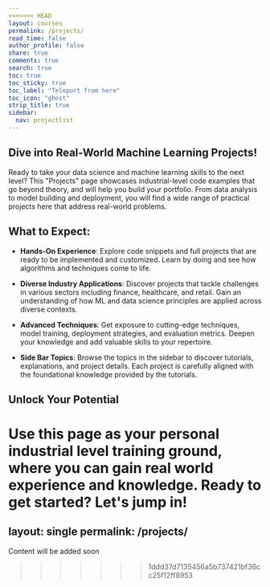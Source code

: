 ```yaml
---
<<<<<<< HEAD
layout: courses
permalink: /projects/
read_time: false
author_profile: false
share: true
comments: true
search: true
toc: true
toc_sticky: true
toc_label: "Teleport from here"
toc_icon: "ghost"
strip_title: true
sidebar:
  nav: projectlist
---
```


## Dive into Real-World Machine Learning Projects!

Ready to take your data science and machine learning skills to the next level? This "Projects" page showcases industrial-level code examples that go beyond theory, and will help you build your portfolio. From data analysis to model building and deployment, you will find a wide range of practical projects here that address real-world problems.

## What to Expect:
* **Hands-On Experience**: Explore code snippets and full projects that are ready to be implemented and customized. Learn by doing and see how algorithms and techniques come to life.

* **Diverse Industry Applications**: Discover projects that tackle challenges in various sectors including finance, healthcare, and retail. Gain an understanding of how ML and data science principles are applied across diverse contexts.

* **Advanced Techniques**: Get exposure to cutting-edge techniques, model training, deployment strategies, and evaluation metrics. Deepen your knowledge and add valuable skills to your repertoire.

* **Side Bar Topics**: Browse the topics in the sidebar to discover tutorials, explanations, and project details. Each project is carefully aligned with the foundational knowledge provided by the tutorials.

## Unlock Your Potential
Use this page as your personal industrial level training ground, where you can gain real world experience and knowledge. Ready to get started? Let's jump in!
=======
layout: single
permalink: /projects/
---

Content will be added soon
>>>>>>> 1ddd37d7135456a5b737421bf36cc25f12ff8953
